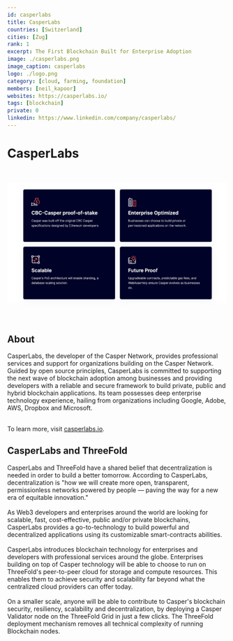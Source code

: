 ```yaml
---
id: casperlabs
title: CasperLabs
countries: [Switzerland]
cities: [Zug]
rank: 1
excerpt: The First Blockchain Built for Enterprise Adoption
image: ./casperlabs.png
image_caption: casperlabs
logo: ./logo.png
category: [cloud, farming, foundation]
members: [neil_kapoor]
websites: https://casperlabs.io/
tags: [blockchain]
private: 0
linkedin: https://www.linkedin.com/company/casperlabs/
---
```


# CasperLabs

<br/>

![casperlabs](./casperlabs2.png)

<br/>

## About

CasperLabs, the developer of the Casper Network, provides professional services and support for organizations building on the Casper Network. Guided by open source principles, CasperLabs is committed to supporting the next wave of blockchain adoption among businesses and providing developers with a reliable and secure framework to build private, public and hybrid blockchain applications. Its team possesses deep enterprise technology experience, hailing from organizations including Google, Adobe, AWS, Dropbox and Microsoft.
<br/>
<br/>

To learn more, visit [casperlabs.io](https://casperlabs.io). 

## CasperLabs and ThreeFold 

CasperLabs and ThreeFold have a shared belief that decentralization is needed in order to build a better tomorrow. According to CasperLabs, decentralization is "how we will create more open, transparent, permissionless networks powered by people — paving the way for a new era of equitable innovation."
<br/>
<br/>
As Web3 developers and enterprises around the world are looking for scalable, fast, cost-effective, public and/or private blockchains, CasperLabs provides a go-to-technology to build powerful and decentralized applications using its customizable smart-contracts abilities.
<br/>
<br/>
CasperLabs introduces blockchain technology for enterprises and developers with professional services around the globe. Enterprises building on top of Casper technology will be able to choose to run on ThreeFold's peer-to-peer cloud for storage and compute resources. This enables them to achieve security and scalability far beyond what the centralized cloud providers can offer today.
<br/>
<br/>
On a smaller scale, anyone will be able to contribute to Casper's blockchain security, resiliency, scalability and decentralization, by deploying a Casper Validator node on the ThreeFold Grid in just a few clicks. The ThreeFold deployment mechanism removes all technical complexity of running Blockchain nodes.